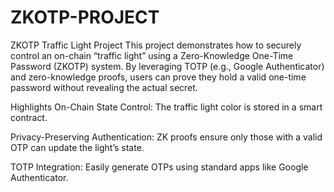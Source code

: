 # ZKOTP-PROJECT
ZKOTP Traffic Light Project
This project demonstrates how to securely control an on-chain “traffic light” using a Zero-Knowledge One-Time Password (ZKOTP) system. By leveraging TOTP (e.g., Google Authenticator) and zero-knowledge proofs, users can prove they hold a valid one-time password without revealing the actual secret.

Highlights
On-Chain State Control: The traffic light color is stored in a smart contract.

Privacy-Preserving Authentication: ZK proofs ensure only those with a valid OTP can update the light’s state.

TOTP Integration: Easily generate OTPs using standard apps like Google Authenticator.
